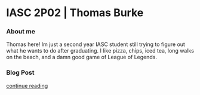 # IASC 2P02 | Thomas Burke

### About me

Thomas here! Im just a second year IASC student still trying to figure out what he wants to do after graduating. 
I like pizza, chips, iced tea, long walks on the beach, and a damn good game of League of Legends.




### Blog Post

[continue reading](2p02BlogPost)
